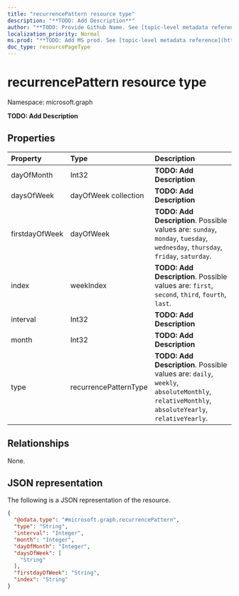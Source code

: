```yaml
---
title: "recurrencePattern resource type"
description: "**TODO: Add Description**"
author: "**TODO: Provide Github Name. See [topic-level metadata reference](https://msgo.azurewebsites.net/add/document/guidelines/metadata.html#topic-level-metadata)**"
localization_priority: Normal
ms.prod: "**TODO: Add MS prod. See [topic-level metadata reference](https://msgo.azurewebsites.net/add/document/guidelines/metadata.html#topic-level-metadata)**"
doc_type: resourcePageType
---
```


# recurrencePattern resource type


Namespace: microsoft.graph

**TODO: Add Description**

## Properties
|Property|Type|Description|
|:---|:---|:---|
|dayOfMonth|Int32|**TODO: Add Description**|
|daysOfWeek|dayOfWeek collection|**TODO: Add Description**|
|firstdayOfWeek|dayOfWeek|**TODO: Add Description**. Possible values are: `sunday`, `monday`, `tuesday`, `wednesday`, `thursday`, `friday`, `saturday`.|
|index|weekIndex|**TODO: Add Description**. Possible values are: `first`, `second`, `third`, `fourth`, `last`.|
|interval|Int32|**TODO: Add Description**|
|month|Int32|**TODO: Add Description**|
|type|recurrencePatternType|**TODO: Add Description**. Possible values are: `daily`, `weekly`, `absoluteMonthly`, `relativeMonthly`, `absoluteYearly`, `relativeYearly`.|

## Relationships
None.

## JSON representation
The following is a JSON representation of the resource.
<!-- {
  "blockType": "resource",
  "@odata.type": "microsoft.graph.recurrencePattern"
}
-->
``` json
{
  "@odata.type": "#microsoft.graph.recurrencePattern",
  "type": "String",
  "interval": "Integer",
  "month": "Integer",
  "dayOfMonth": "Integer",
  "daysOfWeek": [
    "String"
  ],
  "firstdayOfWeek": "String",
  "index": "String"
}
```

